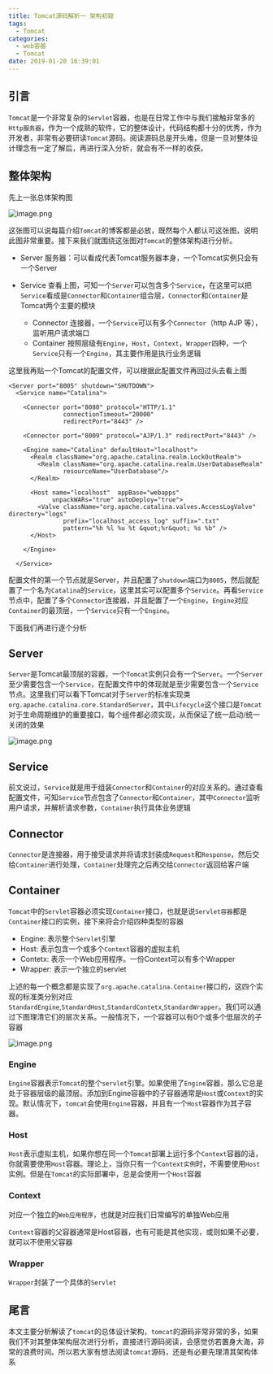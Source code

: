 ```yaml
---
title: Tomcat源码解析一 架构初窥
tags:
  - Tomcat
categories:
  - web容器
  - Tomcat
date: 2019-01-20 16:39:01
---
```


## 引言

`Tomcat`是一个非常复杂的`Servlet`容器，也是在日常工作中与我们接触非常多的`Http服务器`，作为一个成熟的软件，它的整体设计，代码结构都十分的优秀，作为开发者，非常有必要研读`Tomcat`源码。阅读源码总是开头难，但是一旦对整体设计理念有一定了解后，再进行深入分析，就会有不一样的收获。


## 整体架构

先上一张总体架构图

![image.png](https://upload-images.jianshu.io/upload_images/2717496-68dd25ac0647213d.png?imageMogr2/auto-orient/strip%7CimageView2/2/w/1240)


这张图可以说每篇介绍`Tomcat`的博客都是必放，既然每个人都认可这张图，说明此图非常重要。接下来我们就围绕这张图对`Tomcat`的整体架构进行分析。

* Server
服务器：可以看成代表Tomcat服务器本身，一个Tomcat实例只会有一个Server

* Service
查看上图，可知一个`Server`可以包含多个`Service`，在这里可以把`Service`看成是`Connector`和`Container`组合层，`Connector`和`Container`是Tomcat两个主要的模块

	* Connector 连接器，一个`Service`可以有多个`Connector`（http AJP 等），监听用户请求端口
	* Container 按照层级有`Engine`，`Host`，`Context`，`Wrapper`四种，一个`Service`只有一个`Engine`，其主要作用是执行业务逻辑

这里我再贴一个Tomcat的配置文件，可以根据此配置文件再回过头去看上图

```
<Server port="8005" shutdown="SHUTDOWN">
  <Service name="Catalina">

    <Connector port="8080" protocol="HTTP/1.1"
               connectionTimeout="20000"
               redirectPort="8443" />
    
    <Connector port="8009" protocol="AJP/1.3" redirectPort="8443" />

    <Engine name="Catalina" defaultHost="localhost">
      <Realm className="org.apache.catalina.realm.LockOutRealm">
        <Realm className="org.apache.catalina.realm.UserDatabaseRealm"
               resourceName="UserDatabase"/>
      </Realm>

      <Host name="localhost"  appBase="webapps"
            unpackWARs="true" autoDeploy="true">
        <Valve className="org.apache.catalina.valves.AccessLogValve" directory="logs"
               prefix="localhost_access_log" suffix=".txt"
               pattern="%h %l %u %t &quot;%r&quot; %s %b" />
      </Host>
      
    </Engine>
    
  </Service>
```
配置文件的第一个节点就是Server，并且配置了`shutdown`端口为`8005`，然后就配置了一个名为`Catalina`的`Service`，这里其实可以配置多个`Service`。再看`Service`节点中，配置了多个`Connector`连接器，并且配置了一个`Engine`，`Engine`对应`Container`的最顶层，一个`Service`只有一个`Engine`。

下面我们再进行逐个分析
## Server

`Server`是Tomcat最顶层的容器，一个`Tomcat`实例只会有一个`Server`。一个`Server`至少需要包含一个`Service`，在配置文件中的体现就是至少需要包含一个`Service`节点。这里我们可以看下Tomcat对于`Server`的标准实现类`org.apache.catalina.core.StandardServer`，其中`Lifecycle`这个接口是`Tomcat`对于生命周期维护的重要接口，每个组件都必须实现，从而保证了统一启动/统一关闭的效果

![image.png](https://upload-images.jianshu.io/upload_images/2717496-eb27865ccfb2bce0.png?imageMogr2/auto-orient/strip%7CimageView2/2/w/1240)



## Service

前文说过，`Service`就是用于组装`Connector`和`Container`的对应关系的。通过查看配置文件，可知`Service`节点包含了`Connector`和`Container`，其中`Connector`监听用户请求，并解析请求参数，`Container`执行具体业务逻辑

## Connector

`Connector`是连接器，用于接受请求并将请求封装成`Request`和`Response`，然后交给`Container`进行处理，`Container`处理完之后再交给`Connector`返回给客户端

## Container

`Tomcat`中的`Servlet`容器必须实现`Container`接口，也就是说`Servlet容器`都是`Container`接口的实例，接下来将会介绍四种类型的容器

* Engine: 表示整个`Servlet`引擎
* Host: 表示包含一个或多个`Context`容器的虚拟主机
* Contetx: 表示一个Web应用程序。一份Context可以有多个Wrapper
* Wrapper: 表示一个独立的servlet

上述的每一个概念都是实现了`org.apache.catalina.Container`接口的，这四个实现的标准类分别对应`StandardEngine`,`StandardHost`,`StandardContetx`,`StandardWrapper`。我们可以通过下图理清它们的层次关系。一般情况下，一个容器可以有0个或多个低层次的子容器

![image.png](https://upload-images.jianshu.io/upload_images/2717496-6bf0f595524707ca.png?imageMogr2/auto-orient/strip%7CimageView2/2/w/1240)


### Engine

`Engine`容器表示`Tomcat`的整个`servlet`引擎。如果使用了`Engine`容器，那么它总是处于容器层级的最顶层。添加到Engine容器中的子容器通常是`Host`或`Context`的实现。默认情况下，`tomcat`会使用`Engine`容器，并且有一个`Host`容器作为其子容器。

### Host

`Host`表示虚拟主机，如果你想在同一个`Tomcat`部署上运行多个`Context`容器的话，你就需要使用`Host`容器。理论上，当你只有一个`Context实例`时，不需要使用`Host`实例。但是在`Tomcat`的实际部署中，总是会使用一个`Host`容器

### Context

对应一个独立的`Web应用程序`，也就是对应我们日常编写的单独Web应用

`Context`容器的父容器通常是Host容器，也有可能是其他实现，或则如果不必要，就可以不使用父容器

### Wrapper

`Wrapper`封装了一个具体的`Servlet`


## 尾言

本文主要分析解读了`tomcat`的总体设计架构，`tomcat`的源码非常非常的多，如果我们不对其整体架构层次进行分析，直接进行源码阅读，会感觉仿若置身大海，非常的浪费时间。所以若大家有想法阅读`tomcat`源码，还是有必要先理清其架构体系


